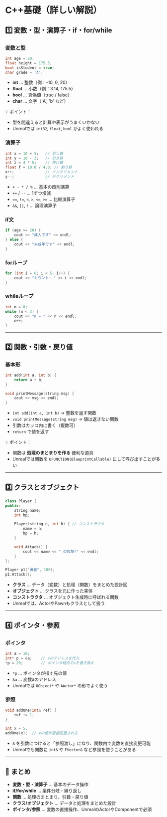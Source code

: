 # C++基礎（詳しい解説）

## 1️⃣ 変数・型・演算子・if・for/while

### 変数と型

```cpp
int age = 20;
float height = 175.5;
bool isStudent = true;
char grade = 'A';
```

- **int** … 整数（例：-10, 0, 20）
- **float** … 小数（例：3.14, 175.5）
- **bool** … 真偽値（true / false）
- **char** … 文字（'A', 'b' など）

💡 ポイント：

- 型を間違えると計算や表示がうまくいかない
- Unrealでは `int32`, `float`, `bool` がよく使われる

### 演算子

```cpp
int x = 10 + 5;   // 足し算
int y = 10 - 3;   // 引き算
int z = 4 * 5;    // 掛け算
float f = 10.0 / 4.0; // 割り算
x++;              // インクリメント
y--;              // デクリメント
```

- `+ - * / %` … 基本の四則演算
- `++` / `--` … 1ずつ増減
- `==`, `!=`, `<`, `>`, `<=`, `>=` … 比較演算子
- `&&`, `||`, `!` … 論理演算子

### if文

```cpp
if (age >= 20) {
    cout << "成人です" << endl;
} else {
    cout << "未成年です" << endl;
}
```

### forループ

```cpp
for (int i = 0; i < 5; i++) {
    cout << "カウント: " << i << endl;
}
```

### whileループ

```cpp
int n = 0;
while (n < 3) {
    cout << "n = " << n << endl;
    n++;
}
```

---

## 2️⃣ 関数・引数・戻り値

### 基本形

```cpp
int add(int a, int b) {
    return a + b;
}

void printMessage(string msg) {
    cout << msg << endl;
}
```

- `int add(int a, int b)` → 整数を返す関数
- `void printMessage(string msg)` → 値は返さない関数
- 引数はカッコ内に書く（複数可）
- `return` で値を返す

💡 ポイント：

- 関数は **処理のまとまりを作る** 便利な道具
- Unrealでは関数を `UFUNCTION(BlueprintCallable)` にして呼び出すことが多い

---

## 3️⃣ クラスとオブジェクト

```cpp
class Player {
public:
    string name;
    int hp;

    Player(string n, int h) { // コンストラクタ
        name = n;
        hp = h;
    }

    void Attack() {
        cout << name << " の攻撃!" << endl;
    }
};

Player p1("勇者", 100);
p1.Attack();
```

- **クラス** … データ（変数）と処理（関数）をまとめた設計図
- **オブジェクト** … クラスを元に作った実体
- **コンストラクタ** … オブジェクト生成時に呼ばれる関数
- Unrealでは、ActorやPawnもクラスとして扱う

---

## 4️⃣ ポインタ・参照

### ポインタ

```cpp
int a = 10;
int* p = &a;    // aのアドレスを代入
*p = 20;        // ポインタ経由でaを書き換え
```

- `*p` … ポインタが指す先の値
- `&a` … 変数aのアドレス
- Unrealでは `UObject*` や `AActor*` の形でよく使う

### 参照

```cpp
void addOne(int& ref) {
    ref += 1;
}

int x = 5;
addOne(x);  // xの値が直接変更される
```

- `&` を引数につけると「参照渡し」になり、関数内で変数を直接変更可能
- Unrealでも関数に `int&` や `FVector&` など参照を使うことがある

---

## 🔹 まとめ

- **変数・型・演算子** … 基本のデータ操作
- **if/for/while** … 条件分岐・繰り返し
- **関数** … 処理のまとまり、引数・戻り値
- **クラス/オブジェクト** … データと処理をまとめた設計
- **ポインタ/参照** … 変数の直接操作、UnrealのActorやComponentで必須



